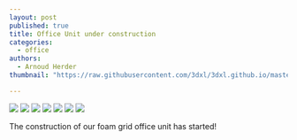 ```yaml
---
layout: post
published: true
title: Office Unit under construction
categories:
  - office
authors:
  - Arnoud Herder
thumbnail: "https://raw.githubusercontent.com/3dxl/3dxl.github.io/master/photos/2014-06-08/00_img_20140302_140805670_hdr.mini.jpg"

---
```


![](https://raw.githubusercontent.com/3dxl/3dxl.github.io/master/photos/2014-06-08/00_img_20140302_140805670_hdr.midi.jpg)
![](https://raw.githubusercontent.com/3dxl/3dxl.github.io/master/photos/2014-06-08/01_img_20140228_124934081.midi.jpg)
![](https://raw.githubusercontent.com/3dxl/3dxl.github.io/master/photos/2014-06-08/02_1.midi.jpg)
![](https://raw.githubusercontent.com/3dxl/3dxl.github.io/master/photos/2014-06-08/03_img_20140228_175724343.midi.jpg)
![](https://raw.githubusercontent.com/3dxl/3dxl.github.io/master/photos/2014-06-08/04_img_20140608_181504759_hdr.midi.jpg)
![](https://raw.githubusercontent.com/3dxl/3dxl.github.io/master/photos/2014-06-08/05_img_20140301_164935780.midi.jpg)
![](https://raw.githubusercontent.com/3dxl/3dxl.github.io/master/photos/2014-06-08/06_img_20140309_145338686.midi.jpg)

The construction of our foam grid office unit has started! 		 	   		  